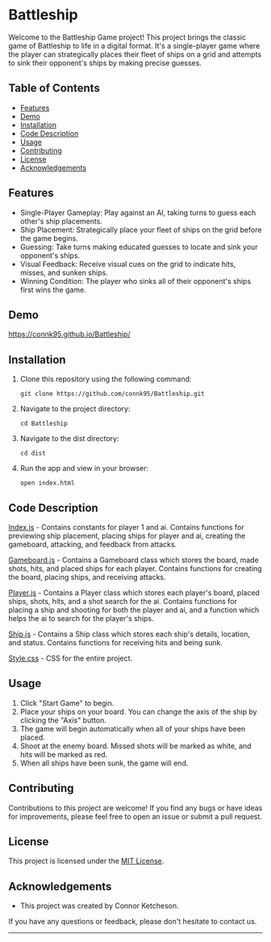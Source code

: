 # Battleship

Welcome to the Battleship Game project! This project brings the classic game of Battleship to life in a digital format. It's a single-player game where the player can strategically places their fleet of ships on a grid and attempts to sink their opponent's ships by making precise guesses.

## Table of Contents

- [Features](https://github.com/connk95/Battleship/blob/main/README.md#features)
- [Demo](https://github.com/connk95/Battleship/blob/main/README.md#features)
- [Installation](https://github.com/connk95/Battleship/blob/main/README.md#installation)
- [Code Description](https://github.com/connk95/Battleship/blob/main/README.md#code-description)
- [Usage](https://github.com/connk95/Battleship/blob/main/README.md#usage)
- [Contributing](https://github.com/connk95/Battleship/blob/main/README.md#contributing)
- [License](https://github.com/connk95/Battleship/blob/main/README.md#license)
- [Acknowledgements](https://github.com/connk95/Battleship/blob/main/README.md#acknowledgements)

## Features

- Single-Player Gameplay: Play against an AI, taking turns to guess each other's ship placements.
- Ship Placement: Strategically place your fleet of ships on the grid before the game begins.
- Guessing: Take turns making educated guesses to locate and sink your opponent's ships.
- Visual Feedback: Receive visual cues on the grid to indicate hits, misses, and sunken ships.
- Winning Condition: The player who sinks all of their opponent's ships first wins the game.

## Demo

https://connk95.github.io/Battleship/

## Installation

1. Clone this repository using the following command:
   ```
   git clone https://github.com/connk95/Battleship.git
   ```

2. Navigate to the project directory:
   ```
   cd Battleship
   ```
   
3. Navigate to the dist directory:
   ```
   cd dist
   ```

4. Run the app and view in your browser:
   ```
   open index.html
   ```

## Code Description

[Index.js](https://github.com/connk95/Battleship/blob/main/src/index.js) - Contains constants for player 1 and ai. Contains functions for previewing ship placement, placing ships for player and ai, creating the gameboard, attacking, and feedback from attacks.

[Gameboard.js](https://github.com/connk95/Battleship/blob/main/src/gameboard.js) - Contains a Gameboard class which stores the board, made shots, hits, and placed ships for each player. Contains functions for creating the board, placing ships, and receiving attacks.

[Player.js](https://github.com/connk95/Battleship/blob/main/src/player.js) - Contains a Player class which stores each player's board, placed ships, shots, hits, and a shot search for the ai. Contains functions for placing a ship and shooting for both the player and ai, and a function which helps the ai to search for the player's ships.

[Ship.js](https://github.com/connk95/Battleship/blob/main/src/ship.js) - Contains a Ship class which stores each ship's details, location, and status. Contains functions for receiving hits and being sunk.

[Style.css](https://github.com/connk95/Battleship/blob/main/src/style.css) - CSS for the entire project.

## Usage

1. Click "Start Game" to begin.
2. Place your ships on your board. You can change the axis of the ship by clicking the "Axis" button.
3. The game will begin automatically when all of your ships have been placed.
4. Shoot at the enemy board. Missed shots will be marked as white, and hits will be marked as red.
5. When all ships have been sunk, the game will end.

## Contributing

Contributions to this project are welcome! If you find any bugs or have ideas for improvements, please feel free to open an issue or submit a pull request.

## License

This project is licensed under the [MIT License](LICENSE).

## Acknowledgements

- This project was created by Connor Ketcheson.

If you have any questions or feedback, please don't hesitate to contact us.

---
